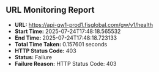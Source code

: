 ## URL Monitoring Report

- **URL:** https://api-gw1-prod1.fisglobal.com/gw/v1/health
- **Start Time:** 2025-07-24T17:48:18.565532
- **End Time:** 2025-07-24T17:48:18.723133
- **Total Time Taken:** 0.157601 seconds
- **HTTP Status Code:** 403
- **Status:** Failure
- **Failure Reason:** HTTP Status Code: 403
